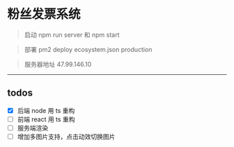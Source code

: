 # 粉丝发票系统

> 启动 npm run server 和 npm start

> 部署 pm2 deploy ecosystem.json production

> 服务器地址 47.99.146.10

---

## todos

- [x] 后端 node 用 ts 重构
- [ ] 前端 react 用 ts 重构
- [ ] 服务端渲染
- [ ] 增加多图片支持，点击动效切换图片
